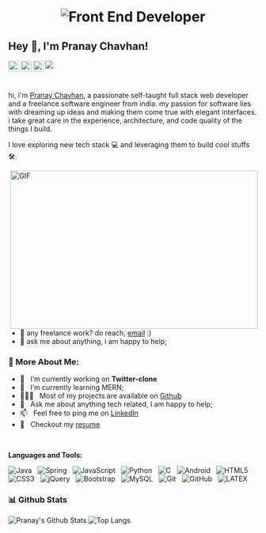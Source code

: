 <h1 align="center">
   <img alt="Front End Developer" src="https://user-images.githubusercontent.com/85397500/151550554-6e7065a9-2548-4b9d-bc99-3d7081412361.svg" />
</h1>

## Hey 👋, I'm Pranay Chavhan!
<a href="#">
  <img align="left" alt="Pranay's Discord" width="22px" src="https://raw.githubusercontent.com/peterthehan/peterthehan/master/assets/discord.svg" />
</a>
<a href="#">
  <img align="left" alt="Pranay Chavhan | Twitter" width="22px" src="https://raw.githubusercontent.com/peterthehan/peterthehan/master/assets/twitter.svg" />
</a>
<a href="https://www.linkedin.com/in/pranay-chavhan-38785a224/">
  <img align="left" alt="Pranay's LinkedIN" width="22px" src="https://raw.githubusercontent.com/peterthehan/peterthehan/master/assets/linkedin.svg" />
</a>

![](https://visitor-badge.glitch.me/badge?page_id=PranayChavhan.PranayChavhan)

<br />

hi, i'm [Pranay Chavhan](https://drive.google.com/file/d/1EhCtKr4B3c39KFTj9hMZo6WugBtIpRhn/view?usp=sharing), a passionate self-taught full stack web developer and a freelance software engineer from india. my passion for software lies with dreaming up ideas and making them come true with elegant interfaces. i take great care in the experience, architecture, and code quality of the things I build.

I love exploring new tech stack 💻 and leveraging them to build cool stuffs 🛠️.


  <img align="right" alt="GIF" src="https://github.com/abhisheknaiidu/abhisheknaiidu/blob/master/code.gif?raw=true" width="500" height="320" />
  
- 💼 any freelance work? do reach, [email](#) :)
- 💬 ask me about anything, i am happy to help;

### 🧐 More About Me:

- 🔭 &nbsp; I’m currently working on **Twitter-clone**
- 🌱 &nbsp; I’m currently learning MERN; 
- 👨🏻‍💻 &nbsp; Most of my projects are available on [Github](https://github.com/PranayChavhan?tab=repositories)
- 💬 &nbsp; Ask me about anything tech related, I am happy to help;
- 📫 &nbsp; Feel free to ping me on [LinkedIn](https://www.linkedin.com/in/pranay-chavhan-38785a224/)
- 📝 &nbsp; Checkout my [resume](https://drive.google.com/file/d/1EhCtKr4B3c39KFTj9hMZo6WugBtIpRhn/view?usp=sharing)
<br>

**Languages and Tools:** 

![Java](https://img.shields.io/badge/-Java-black?logo=java&style=social)&nbsp;&nbsp;
![Spring](https://img.shields.io/badge/-Spring%20Framework-black?logo=spring&style=social)&nbsp;&nbsp;
![JavaScript](https://img.shields.io/badge/-JavaScript-black?logo=javascript&style=social)&nbsp;&nbsp;
![Python](https://img.shields.io/badge/-Python-black?logo=Python&style=social)&nbsp;&nbsp;
![C](https://img.shields.io/badge/-C-black?logo=c&style=social)&nbsp;&nbsp;
![Android](https://img.shields.io/badge/-Android-black?logo=android&style=social)&nbsp;&nbsp;
![HTML5](https://img.shields.io/badge/-HTML5-black?logo=html5&style=social)&nbsp;&nbsp;
![CSS3](https://img.shields.io/badge/-CSS3-black?logo=css3&style=social)&nbsp;&nbsp;
![jQuery](https://img.shields.io/badge/-jQuery-black?logo=jquery&style=social)&nbsp;&nbsp;
![Bootstrap](https://img.shields.io/badge/-Bootstrap-black?logo=bootstrap&style=social)&nbsp;&nbsp;
![MySQL](https://img.shields.io/badge/-MySQL-black?logo=mysql&style=social)&nbsp;&nbsp;
![Git](https://img.shields.io/badge/-Git-black?logo=git&style=social)&nbsp;&nbsp;
![GitHub](https://img.shields.io/badge/-GitHub-black?logo=github&style=social)&nbsp;&nbsp;
![LATEX](https://img.shields.io/badge/-LATEX-black?logo=latex&style=social)&nbsp;&nbsp;



### 📊 Github Stats
![Pranay's Github Stats](https://github-readme-stats.vercel.app/api?username=PranayChavhan&count_private=true&show_icons=true&include_all_commits=true)
![Top Langs](https://github-readme-stats.vercel.app/api/top-langs/?username=PranayChavhan&hide=TeX&layout=compact)

